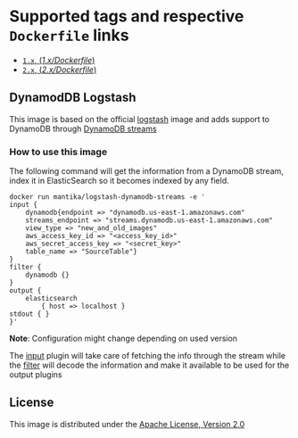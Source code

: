 
# Supported tags and respective `Dockerfile` links

-	[`1.x`, (*1.x/Dockerfile*)](https://github.com/mantika/dockerfiles/blob/1.x/logstash/dynamo-streams/Dockerfile)
-	[`2.x`, (*2.x/Dockerfile*)](https://github.com/mantika/dockerfiles/blob/master/logstash/dynamo-streams/Dockerfile)


## DynamodDB Logstash

This image is based on the official [logstash][1] image and adds support to DynamoDB through [DynamoDB streams](https://docs.aws.amazon.com/amazondynamodb/latest/developerguide/Tools.DynamoDBLogstash.html)


### How to use this image

The following command will get the information from a DynamoDB stream, index it in ElasticSearch so it becomes indexed by any field.

```
docker run mantika/logstash-dynamodb-streams -e '
input { 
    dynamodb{endpoint => "dynamodb.us-east-1.amazonaws.com" 
    streams_endpoint => "streams.dynamodb.us-east-1.amazonaws.com" 
    view_type => "new_and_old_images" 
    aws_access_key_id => "<access_key_id>" 
    aws_secret_access_key => "<secret_key>" 
    table_name => "SourceTable"} 
} 
filter {
    dynamodb {}
}
output { 
    elasticsearch 
        { host => localhost } 
stdout { } 
}'
```

**Note**: Configuration might change depending on used version


The [input][3] plugin will take care of fetching the info through the stream while the [filter][4] will decode the information and make it available to be used for the output plugins 

## License

This image is distributed under the [Apache License, Version 2.0][2]

[1]: https://hub.docker.com/_/logstash/
[2]: https://www.apache.org/licenses/LICENSE-2.0
[3]: https://github.com/awslabs/logstash-input-dynamodb
[4]: https://www.github.com/mantika/logstash-filter-dynamodb
